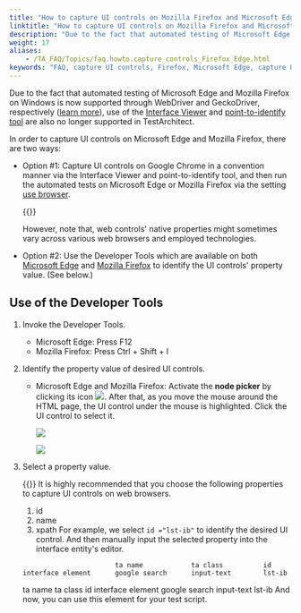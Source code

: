 ```yaml
--- 
title: "How to capture UI controls on Mozilla Firefox and Microsoft Edge?"
linktitle: "How to capture UI controls on Mozilla Firefox and Microsoft Edge?"
description: "Due to the fact that automated testing of Microsoft Edge and Mozilla Firefox on Windows is now supported through WebDriver and GeckoDriver, respectively ( learn more ), use of the Interface Viewer and ..."
weight: 17
aliases: 
    - /TA_FAQ/Topics/faq.howto.capture_controls_Firefox_Edge.html
keywords: "FAQ, capture UI controls, Firefox, Microsoft Edge, capture UI controls, Firefox, Microsoft Edge"
---
```


Due to the fact that automated testing of Microsoft Edge and Mozilla Firefox on Windows is now supported through WebDriver and GeckoDriver, respectively \([learn more](/automation-guide/application-testing/testing-web-and-ria-applications/testing-web-applications/automated-web-testing-with-non-webdriver/preparing-web-browsers/)\), use of the [Interface Viewer](/user-guide/interface-definitions/the-interface-viewer/) and [point-to-identify tool](/user-guide/interface-definitions/interface-capturing-commands/point-to-identify-tool/) are also no longer supported in TestArchitect.

In order to capture UI controls on Microsoft Edge and Mozilla Firefox, there are two ways:

-   Option \#1: Capture UI controls on Google Chrome in a convention manner via the Interface Viewer and point-to-identify tool, and then run the automated tests on Microsoft Edge or Mozilla Firefox via the setting [use browser](/automation-guide/action-based-testing-language/built-in-settings/other-settings/use-browser).

    {{<caution>}}

    However, note that, web controls' native properties might sometimes vary across various web browsers and employed technologies.

-   Option \#2: Use the Developer Tools which are available on both [Microsoft Edge](https://docs.microsoft.com/en-us/microsoft-edge/f12-devtools-guide) and [Mozilla Firefox](https://developer.mozilla.org/en-US/docs/Tools/Tools_Toolbox) to identify the UI controls' property value. \(See below.\)

## Use of the Developer Tools

1.  Invoke the Developer Tools.
    -   Microsoft Edge: Press F12
    -   Mozilla Firefox: Press Ctrl + Shift + I
2.  Identify the property value of desired UI controls.
    -   Microsoft Edge and Mozilla Firefox: Activate the **node picker** by clicking its icon ![](/images/TA_FAQ/Images/select_element_icon_FF.png). After that, as you move the mouse around the HTML page, the UI control under the mouse is highlighted. Click the UI control to select it.

        ![](/images/TA_FAQ/Images/developer_tools_ME.png)

        ![](/images/TA_FAQ/Images/developer_tools_FF.png)

3.  Select a property value.

    {{<remember>}} It is highly recommended that you choose the following properties to capture UI controls on web browsers.

    1.  id
    2.  name
    3.  xpath
    For example, we select `id ="lst-ib"` to identify the desired UI control. And then manually input the selected property into the interface entity's editor.

    ```
                           ta name            ta class          id
    interface element      google search      input-text        lst-ib
    ```

    ta name ta class id interface element google search input-text lst-ib And now, you can use this element for your test script.



